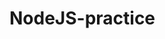 # NodeJS-practice
<!-- //git push cmds

// git add .
// git commit -m""
// git push -u origin main
//-------------json initial
//json-server --watch db.json
//-------------code coverage
//ng test --no-watch --code-coverage
//ng test -->
